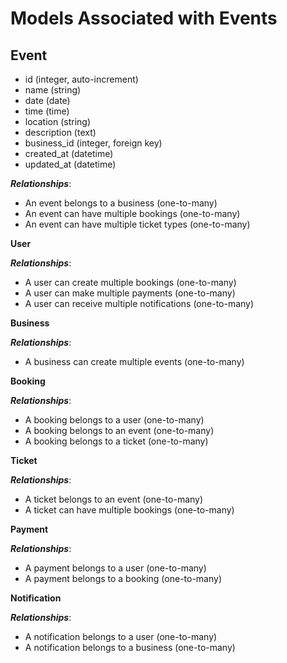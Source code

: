 # Models Associated with Events

## Event

- id (integer, auto-increment)
- name (string)
- date (date)
- time (time)
- location (string)
- description (text)
- business_id (integer, foreign key)
- created_at (datetime)
- updated_at (datetime)

***Relationships***:

- An event belongs to a business (one-to-many)
- An event can have multiple bookings (one-to-many)
- An event can have multiple ticket types (one-to-many)

**User**

***Relationships***:

- A user can create multiple bookings (one-to-many)
- A user can make multiple payments (one-to-many)
- A user can receive multiple notifications (one-to-many)

**Business**

***Relationships***:

- A business can create multiple events (one-to-many)

**Booking**

***Relationships***:

- A booking belongs to a user (one-to-many)
- A booking belongs to an event (one-to-many)
- A booking belongs to a ticket (one-to-many)

**Ticket**

***Relationships***:

- A ticket belongs to an event (one-to-many)
- A ticket can have multiple bookings (one-to-many)

**Payment**

***Relationships***:

- A payment belongs to a user (one-to-many)
- A payment belongs to a booking (one-to-many)

**Notification**

***Relationships***:

- A notification belongs to a user (one-to-many)
- A notification belongs to a business (one-to-many)